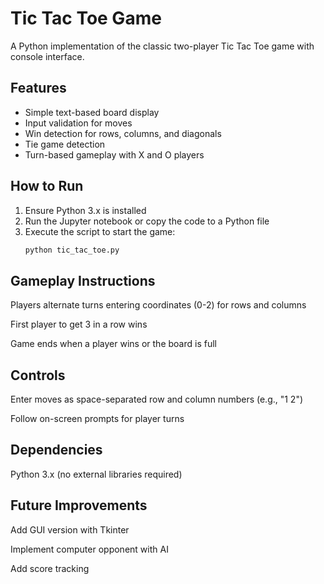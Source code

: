 # Tic Tac Toe Game  

A Python implementation of the classic two-player Tic Tac Toe game with console interface.  

## Features  
- Simple text-based board display  
- Input validation for moves  
- Win detection for rows, columns, and diagonals  
- Tie game detection  
- Turn-based gameplay with X and O players  

## How to Run  
1. Ensure Python 3.x is installed  
2. Run the Jupyter notebook or copy the code to a Python file  
3. Execute the script to start the game:  
   ```bash  
   python tic_tac_toe.py  
## Gameplay Instructions

Players alternate turns entering coordinates (0-2) for rows and columns

First player to get 3 in a row wins

Game ends when a player wins or the board is full

## Controls

Enter moves as space-separated row and column numbers (e.g., "1 2")

Follow on-screen prompts for player turns

## Dependencies

Python 3.x (no external libraries required)

## Future Improvements

Add GUI version with Tkinter

Implement computer opponent with AI

Add score tracking
